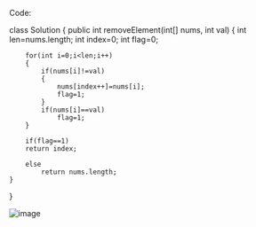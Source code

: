 Code:

class Solution {
    public int removeElement(int[] nums, int val) {
        int len=nums.length;
        int index=0;
        int flag=0;
      
            
        for(int i=0;i<len;i++)
        {
            if(nums[i]!=val)
            {
                nums[index++]=nums[i];
                flag=1;
            }
            if(nums[i]==val)
                flag=1;
        }
        
        if(flag==1)
        return index;
        
        else
            return nums.length;
    }
}

![image](https://user-images.githubusercontent.com/49182089/123534626-0e213900-d73c-11eb-9fdc-aba6b01c872d.png)
